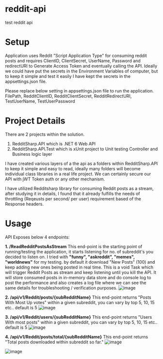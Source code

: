 # reddit-api
test reddit api

# Setup
Application uses Reddit "Script Application Type" for consuming reddit posts and requires ClientID, ClientSecret, UserName, Password and redirectURI to Generate Access Token and eventually calling the API. Ideally we could have put the secrets in the Environment Variables of computer, but to keep it simple and test it easily I have kept the secrets in the appsettings.json file. 

Please replace below setting in appsettings.json file to run the application.
FilePath, RedditClientID, RedditClientSecret, RedditRedirectURI, TestUserName, TestUserPassword

# Project Details
There are 2 projects within the solution.
1. RedditSharp.API which is .NET 6 Web API
2. RedditSharp.API.Test which is xUnit project to Unit testing Controller and Business logic layer

I have created various layers of a the api as a folders within RedditSharp.API to keep it simple and easy to read, ideally many folders will become individual class libraries in a real life project. 
We can certainly secure our API with jWT Token auth or any other mechanism.

I have utilized Redditsharp library for consuming Reddit posts as a stream, after studying it in details, I found that it already fulfills the needs of throttling (Reqeusts per second/ per user) requirement based of the Response headers. 

# Usage
API Exposes below 4 endpoints:

**1. /ReadRedditPostsAsStream**
This end-point is the starting point of running/testing the application, it starts listening for no. of subreddit's you decided to listen on. I tried with **"funny", "askreddit", "memes", "worldnews"** for my testing. by default it download "New Posts" (100) and keep adding new ones being posted in real time. This is a void Task which will trigger Reddit Posts as stream and keep listening until you kill the API. It will store consumed posts in in-memory data store and do console log to post the performance and also creates a log file where we can see the same details for troubleshooting / verification purposes.
![image](https://github.com/shirinp/reddit-api/assets/2934881/aa31eb56-b612-4c54-87b1-d55a1bc70ed8)

**2. **/api/v1/Reddit/posts/{subRedditName}****
This end-point returns "Posts With Most Up votes" within a given subreddit, you can vary by top 5, 10, 15 etc.. default is 5
![image](https://github.com/shirinp/reddit-api/assets/2934881/2e7be830-fd49-4836-98db-e1ce87f23c1c)


**3. /api/v1/Reddit/users/{subRedditName}**
This end-point returns "Users With most posts" within a given subreddit, you can vary by top 5, 10, 15 etc.. default is 5
![image](https://github.com/shirinp/reddit-api/assets/2934881/9d289956-cb72-4690-9035-3f2ac2281830)


**4. /api/v1/Reddit/posts/total/{subRedditName}**
This end-point returns "Total posts downloaded within subreddit so far."
![image](https://github.com/shirinp/reddit-api/assets/2934881/71805f40-8378-4bb4-9946-3237fc9b9a9f)



![image](https://github.com/shirinp/reddit-api/assets/2934881/d485c726-170b-4522-8d82-b4a6b56502e8)



